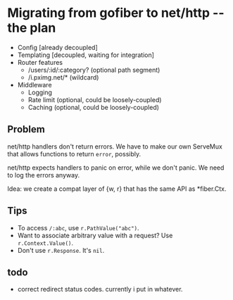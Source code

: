 # Migrating from gofiber to net/http -- the plan

- Config [already decoupled]
- Templating [decoupled, waiting for integration]
- Router 
  features
    - /users/:id/:category? (optional path segment)
    - /i.pximg.net/* (wildcard)
- Middleware
  - Logging
  - Rate limit (optional, could be loosely-coupled)
  - Caching (optional, could be loosely-coupled)

## Problem

net/http handlers don't return errors. We have to make our own ServeMux that allows functions to return `error`, possibly.

net/http expects handlers to panic on error, while we don't panic. We need to log the errors anyway.

Idea: we create a compat layer of {w, r} that has the same API as *fiber.Ctx.

## Tips

- To access `/:abc`, use `r.PathValue("abc")`.
- Want to associate arbitrary value with a request? Use `r.Context.Value()`.
- Don't use `r.Response`. It's `nil`.

## todo

- correct redirect status codes. currently i put in whatever.
